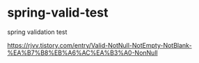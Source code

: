 # spring-valid-test
spring validation test

https://rjvv.tistory.com/entry/Valid-NotNull-NotEmpty-NotBlank-%EA%B7%B8%EB%A6%AC%EA%B3%A0-NonNull

